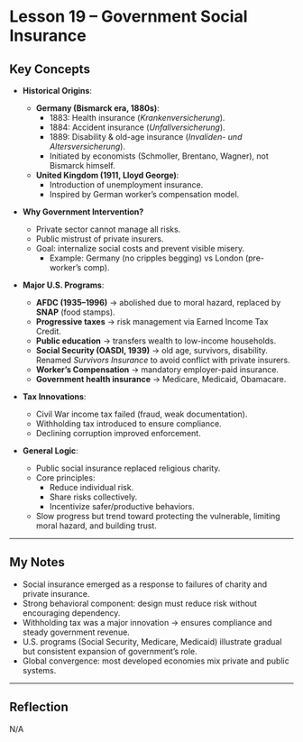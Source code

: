# Lesson 19 – Government Social Insurance

## Key Concepts
- **Historical Origins**:  
  - **Germany (Bismarck era, 1880s)**:  
    - 1883: Health insurance (*Krankenversicherung*).  
    - 1884: Accident insurance (*Unfallversicherung*).  
    - 1889: Disability & old-age insurance (*Invaliden- und Altersversicherung*).  
    - Initiated by economists (Schmoller, Brentano, Wagner), not Bismarck himself.  
  - **United Kingdom (1911, Lloyd George)**:  
    - Introduction of unemployment insurance.  
    - Inspired by German worker’s compensation model.  

- **Why Government Intervention?**  
  - Private sector cannot manage all risks.  
  - Public mistrust of private insurers.  
  - Goal: internalize social costs and prevent visible misery.  
    - Example: Germany (no cripples begging) vs London (pre-worker’s comp).  

- **Major U.S. Programs**:  
  - **AFDC (1935–1996)** → abolished due to moral hazard, replaced by **SNAP** (food stamps).  
  - **Progressive taxes** → risk management via Earned Income Tax Credit.  
  - **Public education** → transfers wealth to low-income households.  
  - **Social Security (OASDI, 1939)** → old age, survivors, disability. Renamed *Survivors Insurance* to avoid conflict with private insurers.  
  - **Worker’s Compensation** → mandatory employer-paid insurance.  
  - **Government health insurance** → Medicare, Medicaid, Obamacare.  

- **Tax Innovations**:  
  - Civil War income tax failed (fraud, weak documentation).  
  - Withholding tax introduced to ensure compliance.  
  - Declining corruption improved enforcement.  

- **General Logic**:  
  - Public social insurance replaced religious charity.  
  - Core principles:  
    - Reduce individual risk.  
    - Share risks collectively.  
    - Incentivize safer/productive behaviors.  
  - Slow progress but trend toward protecting the vulnerable, limiting moral hazard, and building trust.  

---

## My Notes
- Social insurance emerged as a response to failures of charity and private insurance.  
- Strong behavioral component: design must reduce risk without encouraging dependency.  
- Withholding tax was a major innovation → ensures compliance and steady government revenue.  
- U.S. programs (Social Security, Medicare, Medicaid) illustrate gradual but consistent expansion of government’s role.  
- Global convergence: most developed economies mix private and public systems.  

---

## Reflection
N/A  

